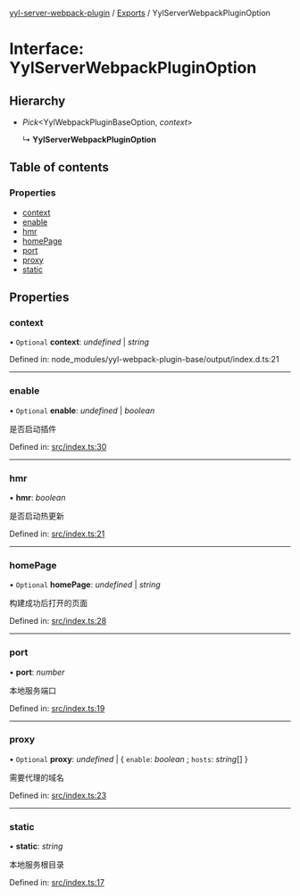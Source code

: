 [yyl-server-webpack-plugin](../README.md) / [Exports](../modules.md) / YylServerWebpackPluginOption

# Interface: YylServerWebpackPluginOption

## Hierarchy

* *Pick*<YylWebpackPluginBaseOption, *context*\>

  ↳ **YylServerWebpackPluginOption**

## Table of contents

### Properties

- [context](yylserverwebpackpluginoption.md#context)
- [enable](yylserverwebpackpluginoption.md#enable)
- [hmr](yylserverwebpackpluginoption.md#hmr)
- [homePage](yylserverwebpackpluginoption.md#homepage)
- [port](yylserverwebpackpluginoption.md#port)
- [proxy](yylserverwebpackpluginoption.md#proxy)
- [static](yylserverwebpackpluginoption.md#static)

## Properties

### context

• `Optional` **context**: *undefined* \| *string*

Defined in: node_modules/yyl-webpack-plugin-base/output/index.d.ts:21

___

### enable

• `Optional` **enable**: *undefined* \| *boolean*

是否启动插件

Defined in: [src/index.ts:30](https://github.com/jackness1208/yyl-server-webpack-plugin/blob/d47dbbd/src/index.ts#L30)

___

### hmr

• **hmr**: *boolean*

是否启动热更新

Defined in: [src/index.ts:21](https://github.com/jackness1208/yyl-server-webpack-plugin/blob/d47dbbd/src/index.ts#L21)

___

### homePage

• `Optional` **homePage**: *undefined* \| *string*

构建成功后打开的页面

Defined in: [src/index.ts:28](https://github.com/jackness1208/yyl-server-webpack-plugin/blob/d47dbbd/src/index.ts#L28)

___

### port

• **port**: *number*

本地服务端口

Defined in: [src/index.ts:19](https://github.com/jackness1208/yyl-server-webpack-plugin/blob/d47dbbd/src/index.ts#L19)

___

### proxy

• `Optional` **proxy**: *undefined* \| { `enable`: *boolean* ; `hosts`: *string*[]  }

需要代理的域名

Defined in: [src/index.ts:23](https://github.com/jackness1208/yyl-server-webpack-plugin/blob/d47dbbd/src/index.ts#L23)

___

### static

• **static**: *string*

本地服务根目录

Defined in: [src/index.ts:17](https://github.com/jackness1208/yyl-server-webpack-plugin/blob/d47dbbd/src/index.ts#L17)
